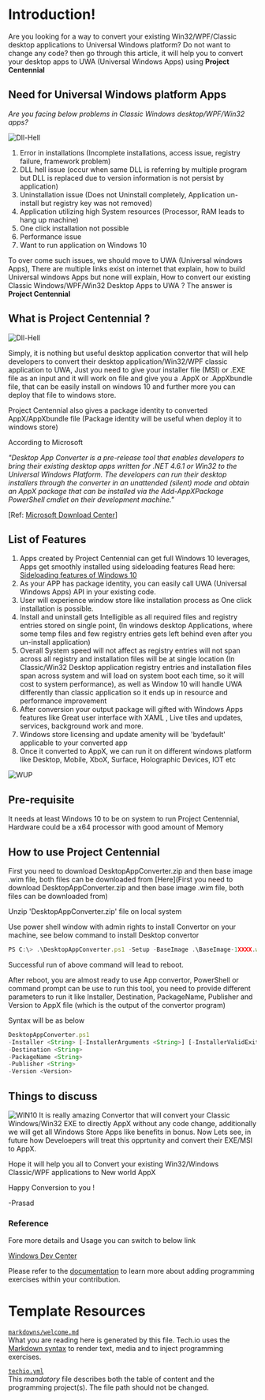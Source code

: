 # Introduction!

Are you looking for a way to convert your existing Win32/WPF/Classic desktop applications to Universal Windows platform? Do not want to change any code? then go through this article, it will help you to convert your desktop apps to UWA (Universal Windows Apps) using **Project Centennial**

## Need for Universal Windows platform Apps

*Are you facing below problems in Classic Windows desktop/WPF/Win32 apps?*
 
![Dll-Hell](https://www.codeproject.com/KB/dotnet/1105994/dll_hell_1.png) 

1. Error in installations (Incomplete installations, access issue, registry failure, framework problem)
2. DLL hell issue (occur when same DLL is referring by multiple program but DLL is replaced due to version information is not persist by application)
3. Uninstallation issue (Does not Uninstall completely, Application un-install but registry key was not removed)
4. Application utilizing high System resources (Processor, RAM leads to hang up machine)
5. One click installation not possible
6. Performance issue
7. Want to run application on Windows 10

To over come such issues, we should move to UWA (Universal windows Apps), There are multiple links exist on internet that explain, how to build Universal windows Apps but none will explain, How to convert our existing Classic Windows/WPF/Win32 Desktop Apps to UWA ? The answer is **Project Centennial**

## What is Project Centennial ?

![Dll-Hell](https://www.codeproject.com/KB/dotnet/1105994/UWPPic.png)

Simply, it is nothing but useful desktop application convertor that will help developers to convert their desktop application/Win32/WPF classic application to UWA, Just you need to give your installer file (MSI) or .EXE file as an input and it will work on file and give you a .AppX or .AppXbundle file, that can be easily install on windows 10 and further more you can deploy that file to windows store. 

Project Centennial also gives a package identity to converted AppX/AppXbundle file (Package identity will be useful when deploy it to windows store)

According to Microsoft

*"Desktop App Converter is a pre-release tool that enables developers to bring their existing desktop apps written for .NET 4.6.1 or Win32 to the Universal Windows Platform. The developers can run their desktop installers through the converter in an unattended (silent) mode and obtain an AppX package that can be installed via the Add-AppXPackage PowerShell cmdlet on their development machine."*

[Ref: [Microsoft Download Center](https://www.microsoft.com/en-us/download/details.aspx?id=51691)] 

## List of Features
1. Apps created by Project Centennial can get full Windows 10 leverages, Apps get smoothly installed using sideloading features Read here: [Sideloading features of Windows 10](https://technet.microsoft.com/en-us/itpro/windows/deploy/sideload-apps-in-windows-10)
2. As your APP has package identity, you can easily call UWA (Universal Windows Apps) API in your existing code.
3. User will experience window store like installation process as One click installation is possible.
4. Install and uninstall gets Intelligible as all required files and registry entries stored on single point, (In windows desktop Applications, where some temp files and few registry entries gets left behind even after you un-install application)
5. Overall System speed will not affect as registry entries will not span across all registry and installation files will be at single location (In Classic/Win32 Desktop application registry entries and installation files span across system and will load on system boot each time, so it will cost to system performance), as well as Window 10 will handle UWA differently than classic application so it ends up in resource and performance improvement
6. After conversion your output package will gifted with Windows Apps features like Great user interface with  XAML , Live tiles and updates, services, background work and more.
7. Windows store licensing and update amenity will be 'bydefault' applicable to your converted app
8. Once it converted to AppX, we can run it on different windows platform like Desktop, Mobile, XboX, Surface, Holographic Devices, IOT etc

![WUP](https://www.codeproject.com/KB/dotnet/1105994/WUP.png)

## Pre-requisite
It needs at least Windows 10 to be on system to run Project Centennial, Hardware could be a x64 processor with good amount of Memory

## How to use Project Centennial

First you need to download DesktopAppConverter.zip and then base image .wim file, both files can be downloaded from [Here](First you need to download DesktopAppConverter.zip and then base image .wim file, both files can be downloaded from)

Unzip 'DesktopAppConverter.zip' file on local system

Use power shell window with admin rights to install Convertor on your machine, see below command to install Desktop convertor

```Javascript
PS C:\> .\DesktopAppConverter.ps1 -Setup -BaseImage .\BaseImage-1XXXX.wim -Verbose
```

Successful run of above command will lead to reboot.

After reboot, you are almost ready to use App convertor, PowerShell or command prompt can be use to run this tool, you need to provide different parameters to run it like Installer, Destination, PackageName, Publisher and Version to AppX file (which is the output of the convertor program)

Syntax will be as below

```javascript
DesktopAppConverter.ps1
-Installer <String> [-InstallerArguments <String>] [-InstallerValidExitCodes <Int32>]
-Destination <String>
-PackageName <String>
-Publisher <String>
-Version <Version>
```

## Things to discuss
![WIN10](https://www.codeproject.com/KB/dotnet/1105994/win10_1.png)
It is really amazing Convertor that will convert your Classic Windows/Win32 EXE to directly AppX without any code change, additionally we will get all Windows Store Apps like benefits in bonus. Now Lets see, in future how Develoepers will treat this opprtunity and convert their EXE/MSI to AppX.

Hope it will help you all to Convert your existing Win32/Windows Classic/WPF applications to New world AppX

Happy Conversion to you !


-Prasad



### Reference

Fore more details and Usage you can switch to below link

[Windows Dev Center](https://msdn.microsoft.com/en-us/windows/uwp/porting/desktop-to-uwp-run-desktop-app-converter)



Please refer to the [documentation](https://tech.io/doc) to learn more about adding programming exercises within your contribution.

# Template Resources

[`markdowns/welcome.md`](https://github.com/TechDotIO/techio-basic-template/blob/master/markdowns/welcome.md)  
What you are reading here is generated by this file. Tech.io uses the [Markdown syntax](https://tech.io/doc/reference-markdowns) to render text, media and to inject programming exercises.


[`techio.yml`](https://github.com/TechDotIO/techio-basic-template/blob/master/techio.yml)  
This *mandatory* file describes both the table of content and the programming project(s). The file path should not be changed.
